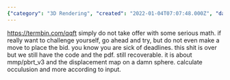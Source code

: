 ```yaml
---
{"category": "3D Rendering", "created": "2022-01-04T07:07:48.000Z", "date": "2022-01-04 07:07:48", "description": "Shapeshifters is a project that employs MMP/PBRT_V3 and a displacement map on a sphere to calculate occlusion and other attributes, utilizing the input provided.", "modified": "2022-08-18T16:01:13.957Z", "tags": ["freelancer"], "title": "ShapeShifters"}
---
```

https://termbin.com/qqft
simply do not take offer with some serious math. if really want to challenge yourself, go ahead and try, but do not even make a move to place the bid. you know you are sick of deadlines.
this shit is over but we still have the code and the pdf. still recoverable. it is about mmp/pbrt_v3 and the displacement map on a damn sphere. calculate occulusion and more according to input.